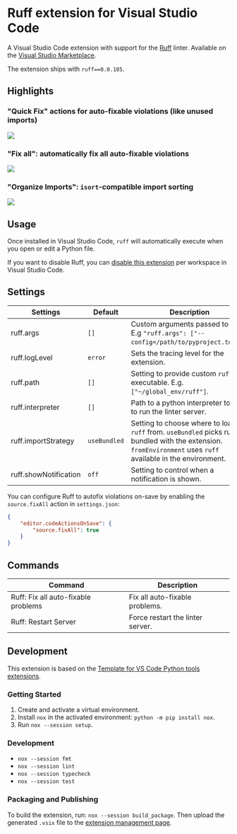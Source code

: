 # Ruff extension for Visual Studio Code

A Visual Studio Code extension with support for the [Ruff](https://github.com/charliermarsh/ruff)
linter. Available on the [Visual Studio Marketplace](https://marketplace.visualstudio.com/items?itemName=charliermarsh.ruff).

The extension ships with `ruff==0.0.185`.

## Highlights

### "Quick Fix" actions for auto-fixable violations (like unused imports)

![](https://user-images.githubusercontent.com/1309177/205176932-44cfc03a-120f-4bad-b710-612bdd7765d6.gif)

### "Fix all": automatically fix all auto-fixable violations

![](https://user-images.githubusercontent.com/1309177/205175763-cf34871d-5c05-4abf-9916-440afc82dbf8.gif)

### "Organize Imports": `isort`-compatible import sorting

![](https://user-images.githubusercontent.com/1309177/205175987-82e23e21-14bb-467d-9ef0-027f24b75865.gif)

## Usage

Once installed in Visual Studio Code, `ruff` will automatically execute when you open or edit a
Python file.

If you want to disable Ruff, you can [disable this extension](https://code.visualstudio.com/docs/editor/extension-marketplace#_disable-an-extension)
per workspace in Visual Studio Code.

## Settings

| Settings              | Default      | Description                                                                                                                                                  |
| --------------------- | ------------ | ------------------------------------------------------------------------------------------------------------------------------------------------------------ |
| ruff.args             | `[]`         | Custom arguments passed to `ruff`. E.g `"ruff.args": ["--config=/path/to/pyproject.toml"]`.                                                                  |
| ruff.logLevel         | `error`      | Sets the tracing level for the extension.                                                                                                                    |
| ruff.path             | `[]`         | Setting to provide custom `ruff` executable. E.g. `["~/global_env/ruff"]`.                                                                                   |
| ruff.interpreter      | `[]`         | Path to a python interpreter to use to run the linter server.                                                                                                |
| ruff.importStrategy   | `useBundled` | Setting to choose where to load `ruff` from. `useBundled` picks ruff bundled with the extension. `fromEnvironment` uses `ruff` available in the environment. |
| ruff.showNotification | `off`        | Setting to control when a notification is shown.                                                                                                             |

You can configure Ruff to autofix violations on-save by enabling the `source.fixAll` action in `settings.json`:

```json
{
    "editor.codeActionsOnSave": {
        "source.fixAll": true
    }
}
```

## Commands

| Command                             | Description                      |
| ----------------------------------- | -------------------------------- |
| Ruff: Fix all auto-fixable problems | Fix all auto-fixable problems.   |
| Ruff: Restart Server                | Force restart the linter server. |

## Development

This extension is based on the [Template for VS Code Python tools extensions](https://github.com/microsoft/vscode-python-tools-extension-template).

### Getting Started

1. Create and activate a virtual environment.
2. Install `nox` in the activated environment: `python -m pip install nox`.
3. Run `nox --session setup`.

### Development

- `nox --session fmt`
- `nox --session lint`
- `nox --session typecheck`
- `nox --session test`

### Packaging and Publishing

To build the extension, run: `nox --session build_package`. Then upload the generated `.vsix` file
to the [extension management page](https://marketplace.visualstudio.com/manage).
